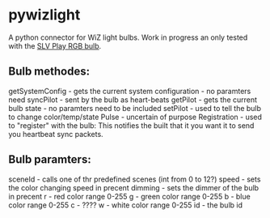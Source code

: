 # pywizlight
A python connector for WiZ light bulbs.
Work in progress an only tested with the [SLV Play RGB bulb](https://www.amazon.de/dp/B07PNCDJLW).


## Bulb methodes:
  getSystemConfig - gets the current system configuration - no paramters need
  syncPilot - sent by the bulb as heart-beats
  getPilot - gets the current bulb state - no paramters need to be included
  setPilot - used to tell the bulb to change color/temp/state
  Pulse - uncertain of purpose
  Registration - used to "register" with the bulb: This notifies the built that
                            it you want it to send you heartbeat sync packets.
## Bulb paramters:
  sceneId - calls one of thr predefined scenes (int from 0 to 12?)
  speed - sets the color changing speed in precent
  dimming - sets the dimmer of the bulb in precent
  r - red color range 0-255
  g - green color range 0-255
  b - blue color range 0-255
  c - ????
  w - white color range 0-255
  id - the bulb id
